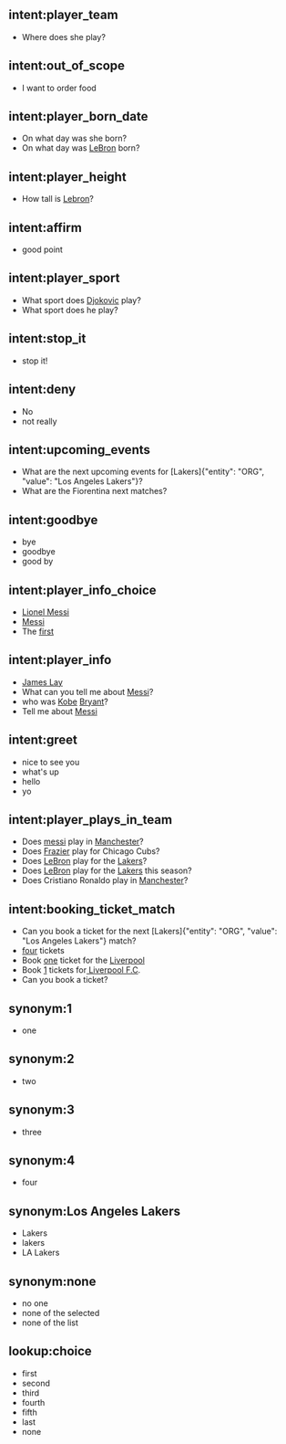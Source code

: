 ## intent:player_team
- Where does she play?

## intent:out_of_scope
- I want to order food

## intent:player_born_date
- On what day was she born?
- On what day was [LeBron](PERSON) born?

## intent:player_height
- How tall is [Lebron](PERSON)?

## intent:affirm
- good point

## intent:player_sport
- What sport does [Djokovic](PERSON) play?
- What sport does he play?

## intent:stop_it
- stop it!

## intent:deny
- No
- not really

## intent:upcoming_events
- What are the next upcoming events for [Lakers]{"entity": "ORG", "value": "Los Angeles Lakers"}?
- What are the Fiorentina next matches?

## intent:goodbye
- bye
- goodbye
- good by

## intent:player_info_choice
- [Lionel Messi](PERSON)
- [Messi](PERSON)
- The [first](ORDINAL)

## intent:player_info
- [James Lay](PERSON)
- What can you tell me about [Messi](PERSON)?
- who was [Kobe](PERSON) [Bryant](PERSON)?
- Tell me about [Messi](PERSON)

## intent:greet
- nice to see you
- what's up
- hello
- yo

## intent:player_plays_in_team
- Does [messi](PERSON) play in [Manchester](ORG)?
- Does [Frazier](PERSON) play for Chicago Cubs?
- Does [LeBron](PERSON) play for the [Lakers](ORG)?
- Does [LeBron](PERSON) play for the [Lakers](ORG) this season?
- Does Cristiano Ronaldo play in [Manchester](ORG)?

## intent:booking_ticket_match
- Can you book a ticket for the next [Lakers]{"entity": "ORG", "value": "Los Angeles Lakers"} match?
- [four](QUANTITY) tickets
- Book [one](QUANTITY) ticket for the [Liverpool](ORG)
- Book [1](QUANTITY) tickets for[ Liverpool F.C](ORG).
- Can you book a ticket?

## synonym:1
- one

## synonym:2
- two

## synonym:3
- three

## synonym:4
- four

## synonym:Los Angeles Lakers
- Lakers
- lakers
- LA Lakers

## synonym:none
- no one
- none of the selected
- none of the list

## lookup:choice
- first
- second
- third
- fourth
- fifth
- last
- none
